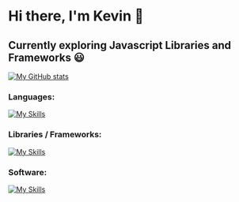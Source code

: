 # Hi there, I'm Kevin 👋
## Currently exploring Javascript Libraries and Frameworks 😃
[![My GitHub stats](https://github-readme-stats.vercel.app/api?username=chen1571&theme=dracula)](https://github.com/chen1571/github-readme-stats)

### Languages:
[![My Skills](https://skillicons.dev/icons?i=java,js,html,css,c,python)](https://skillicons.dev)
### Libraries / Frameworks:
[![My Skills](https://skillicons.dev/icons?i=react,nodejs,express,materialui)](https://skillicons.dev)
### Software:
[![My Skills](https://skillicons.dev/icons?i=mongodb,git)](https://skillicons.dev)
